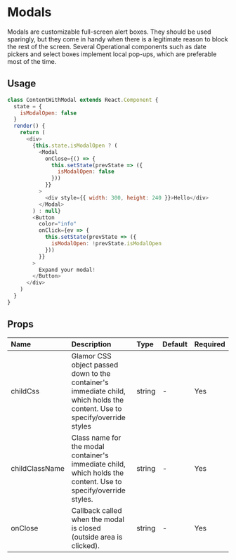 # Modals

Modals are customizable full-screen alert boxes. They should be used sparingly, but they come in handy when there is a legitimate reason to block the rest of the screen. Several Operational components such as date pickers and select boxes implement local pop-ups, which are preferable most of the time.

## Usage

```js
class ContentWithModal extends React.Component {
  state = {
    isModalOpen: false
  }
  render() {
    return (
      <div>
        {this.state.isModalOpen ? (
          <Modal
            onClose={() => {
              this.setState(prevState => ({
                isModalOpen: false
              }))
            }}
          >
            <div style={{ width: 300, height: 240 }}>Hello</div>
          </Modal>
        ) : null}
        <Button
          color="info"
          onClick={ev => {
            this.setState(prevState => ({
              isModalOpen: !prevState.isModalOpen
            }))
          }}
        >
          Expand your modal!
        </Button>
      </div>
    )
  }
}
```

## Props

| Name           | Description                                                                                                               | Type   | Default | Required |
| :------------- | :------------------------------------------------------------------------------------------------------------------------ | :----- | :------ | :------- |
| childCss       | Glamor CSS object passed down to the container's immediate child, which holds the content. Use to specify/override styles | string | -       | Yes      |
| childClassName | Class name for the modal container's immediate child, which holds the content. Use to specify/override styles.            | string | -       | Yes      |
| onClose        | Callback called when the modal is closed (outside area is clicked).                                                       | string | -       | Yes      |
